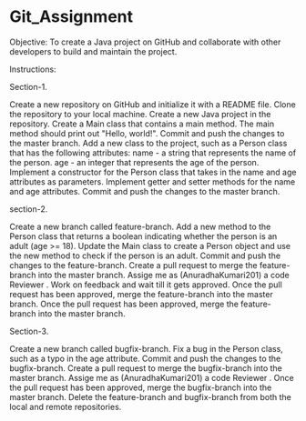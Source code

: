 # Git_Assignment
Objective: To create a Java project on GitHub and collaborate with other developers to build and maintain the project.


Instructions:

Section-1.

Create a new repository on GitHub and initialize it with a README file.
Clone the repository to your local machine.
Create a new Java project in the repository.
Create a Main class that contains a main method. The main method should print out "Hello, world!".
Commit and push the changes to the master branch.
Add a new class to the project, such as a Person class that has the following attributes:
 name - a string that represents the name of the person.
             age - an integer that represents the age of the person.
 Implement a constructor for the Person class that takes in the name and age attributes as parameters.
Implement getter and setter methods for the name and age attributes.
Commit and push the changes to the master branch.

section-2.

Create a new branch called feature-branch.
Add a new method to the Person class that returns a boolean indicating whether the person is an adult (age >= 18).
Update the Main class to create a Person object and use the new method to check if the person is an adult.
Commit and push the changes to the feature-branch.
Create a pull request to merge the feature-branch into the master branch.
Assige me as (AnuradhaKumari201) a code Reviewer .
 Work on feedback and wait till it gets approved.
Once the pull request has been approved, merge the feature-branch into the master branch.
Once the pull request has been approved, merge the feature-branch into the master branch.

Section-3.

Create a new branch called bugfix-branch.
Fix a bug in the Person class, such as a typo in the age attribute.
Commit and push the changes to the bugfix-branch.
Create a pull request to merge the bugfix-branch into the master branch.
Assige me as (AnuradhaKumari201) a code Reviewer .
Once the pull request has been approved, merge the bugfix-branch into the master branch.
Delete the feature-branch and bugfix-branch from both the local and remote repositories.

